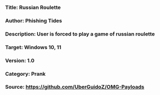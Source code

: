 ### Title: Russian Roulette

### Author: Phishing Tides

### Description: User is forced to play a game of russian roulette
### Target: Windows 10, 11
### Version: 1.0
### Category: Prank
### Source: https://github.com/UberGuidoZ/OMG-Payloads
